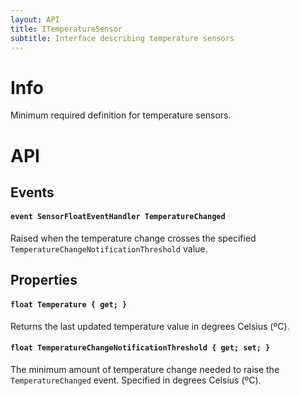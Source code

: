 ```yaml
---
layout: API
title: ITemperatureSensor
subtitle: Interface describing temperature sensors
---
```


# Info

Minimum required definition for temperature sensors.

# API

## Events

#### `event SensorFloatEventHandler TemperatureChanged`

Raised when the temperature change crosses the specified `TemperatureChangeNotificationThreshold` value.

## Properties

#### `float Temperature { get; }`

Returns the last updated temperature value in degrees Celsius (ºC).

#### `float TemperatureChangeNotificationThreshold { get; set; }`

The minimum amount of temperature change needed to raise the `TemperatureChanged` event. Specified in degrees Celsius (ºC).


